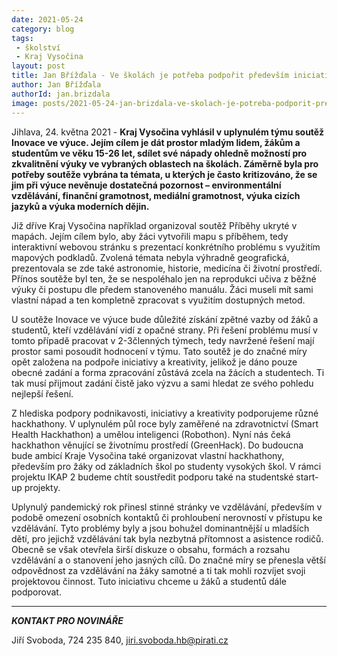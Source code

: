 ```yaml
---
date: 2021-05-24
category: blog
tags:
 - školství
 - Kraj Vysočina
layout: post
title: Jan Břížďala - Ve školách je potřeba podpořit především iniciativu
author: Jan Břížďala
authorId: jan.brizdala
image: posts/2021-05-24-jan-brizdala-ve-skolach-je-potreba-podporit-predevsim-iniciativu.jpg
---
```


Jihlava, 24. května 2021 - **Kraj Vysočina vyhlásil v uplynulém týmu soutěž Inovace ve výuce. Jejím cílem je dát prostor mladým lidem, žákům a studentům ve věku 15-26 let, sdílet své nápady ohledně možností pro zkvalitnění výuky ve vybraných oblastech na školách. Záměrně byla pro potřeby soutěže vybrána ta témata, u kterých je často kritizováno, že se jim při výuce nevěnuje dostatečná pozornost – environmentální vzdělávání, finanční gramotnost, mediální gramotnost, výuka cizích jazyků a výuka moderních dějin.**

Již dříve Kraj Vysočina například organizoval soutěž Příběhy ukryté v mapách. Jejím cílem bylo, aby žáci vytvořili mapu s příběhem, tedy interaktivní webovou stránku s prezentací konkrétního problému s využitím mapových podkladů. Zvolená témata nebyla výhradně geografická, prezentovala se zde také astronomie, historie, medicína či životní prostředí. Přínos soutěže byl ten, že se nespoléhalo jen na reprodukci učiva z běžné výuky či postupu dle předem stanoveného manuálu. Žáci museli mít sami vlastní nápad a ten kompletně zpracovat s využitím dostupných metod. 

U soutěže Inovace ve výuce bude důležité získání zpětné vazby od žáků a studentů, kteří vzdělávání vidí z opačné strany. Při řešení problému musí v tomto případě pracovat v 2-3členných týmech, tedy navržené řešení mají prostor sami posoudit hodnocení v týmu. Tato soutěž je do značné míry opět založena na podpoře iniciativy a kreativity, jelikož je dáno pouze obecné zadání a forma zpracování zůstává zcela na žácích a studentech. Ti tak musí přijmout zadání čistě jako výzvu a sami hledat ze svého pohledu nejlepší řešení.

Z hlediska podpory podnikavosti, iniciativy a kreativity podporujeme různé hackhathony. V uplynulém půl roce byly zaměřené na zdravotnictví (Smart Health Hackhathon) a umělou inteligenci (Robothon). Nyní nás čeká hackhathon věnující se životnímu prostředí (GreenHack). Do budoucna bude ambicí Kraje Vysočina také organizovat vlastní hackhathony, především pro žáky od základních škol po studenty vysokých škol. V rámci projektu IKAP 2 budeme chtít soustředit podporu také na studentské start-up projekty. 

Uplynulý pandemický rok přinesl stinné stránky ve vzdělávání, především v podobě omezení osobních kontaktů či prohloubení nerovností v přístupu ke vzdělávání. Tyto problémy byly a jsou bohužel dominantnější u mladších dětí, pro jejichž vzdělávání tak byla nezbytná přítomnost a asistence rodičů. Obecně se však otevřela širší diskuze o obsahu, formách a rozsahu vzdělávání a o stanovení jeho jasných cílů. Do značné míry se přenesla větší odpovědnost za vzdělávání na žáky samotné a ti tak mohli rozvíjet svoji projektovou činnost. Tuto iniciativu chceme u žáků a studentů dále podporovat.

---

***KONTAKT PRO NOVINÁŘE*** 

Jiří Svoboda, 724 235 840, <jiri.svoboda.hb@pirati.cz>
